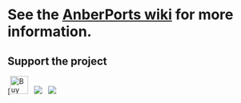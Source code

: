 # See the [AnberPorts wiki](https://github.com/sponsors/krishenriksen) for more information.

## Support the project

[<a href="https://www.paypal.me/krishenriksendk" target="_blank"><img src="https://sfts.org.uk/wp-content/uploads/2018/10/PayPal-Donate-Button-PNG-Photos-1.png" alt="Buy Me A Coffee" height="36" /></a>&nbsp;&nbsp;&nbsp;[<img src="https://github.com/krishenriksen/AnberPorts/raw/master/patreon.png" />](https://www.patreon.com/bePatron?u=54003740)&nbsp;&nbsp;&nbsp;[<img src="https://github.com/krishenriksen/AnberPorts/raw/master/sponsor.png"/>](https://github.com/sponsors/krishenriksen)
